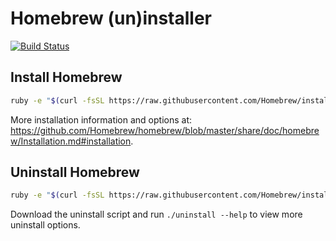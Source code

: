 # Homebrew (un)installer

[![Build Status](https://travis-ci.org/Homebrew/install.svg?branch=master)](https://travis-ci.org/Homebrew/install)

## Install Homebrew
```bash
ruby -e "$(curl -fsSL https://raw.githubusercontent.com/Homebrew/install/master/install)"
```

More installation information and options at:
https://github.com/Homebrew/homebrew/blob/master/share/doc/homebrew/Installation.md#installation.

## Uninstall Homebrew
```bash
ruby -e "$(curl -fsSL https://raw.githubusercontent.com/Homebrew/install/master/uninstall)"
```

Download the uninstall script and run `./uninstall --help` to view more uninstall options.
